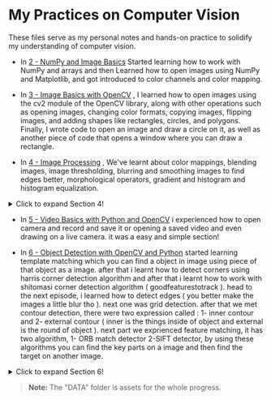 # My Practices on Computer Vision

These files serve as my personal notes and hands-on practice to solidify my understanding of computer vision. 

- In [2 - NumPy and Image Basics](Files/2%20-%20NumPy%20and%20Image%20Basics) Started learning how to work with NumPy and arrays and then Learned how to open images using NumPy and Matplotlib, and got introduced to color channels and color mapping.

- In [3 - Image Basics with OpenCV](Files/3%20-%20Image%20Basics%20with%20OpenCV)  , I learned how to open images using the cv2 module of the OpenCV library, along with other operations such as opening images, changing color formats, copying images, flipping images, and adding shapes like rectangles, circles, and polygons.
Finally, I wrote code to open an image and draw a circle on it, as well as another piece of code that opens a window where you can draw a rectangle.

- In [4 - Image Processing](Files/4%20-%20Image%20Processing) , We've learnt about color mappings, blending images, image thresholding, blurring and smoothing images to find edges better,
morphological operators, gradient and histogram and histogram equalization.
<details>
  <summary>Click to expand Section 4!</summary>
    23- blending and pasting images: 
> cv2.addWeighted : this is used to blend two image on each other (opacity)


25- image thresholding:
> itroduction to: cv2.threshold , first of all you turn image into gray. then you try using threshold to add some effect on image.

> a function to show images in customized size (this will display image a little larger): 
```
def show_pic(img):
    fig = plt.figure(figsize=(15,15))
    ax = fig.add_subplot(111)
    ax.imshow(img,cmap='gray')
```
```
show_pic(img)
```
> cv2.adaptiveThreshold : this will look into neighberhood pixels to make the changes 

26- blurring and smoothing images: it will help to reduce the noise, or help a computer vision application to focus on details. **blurring and moothing** always combined with *edge detection*. edge detection algorithm detects too many edges when a high resolution picture shows up without any blurring.
**gamma correction** : this will help to make the picture brighter or darker.
**kernel based filters** : kernel filters are some matrices and they will apply some mathematic operation to pixels to make the new image. 

27- **blurring**: blurring is used to blur images if they are noisy or reduce the image detail to detect edges better. we use brick image because it is easy to see outline of each brick.

> if you choose a gamma value less than 1, then you make the picture brighter. example : 1/4
```
gamma = 1/4
# to effect the image we use np.power. also power is related to the same power in math.
# it's trying to increase the value of power of pixels by the power, and power comes from gamma variable.
result = np.power(i,gamma) 
display_img(result)
```

> *Blurring* : first we make a kernel. then we apply a 2D filter on it.
```
kernel = np.ones(shape = (5,5),dtype = np.float32)/25
```
```
# -1 means input depth is the same as output depth
dst = cv2.filter2D(img , -1,kernel)
display_img(dst)
```
> *blurring gaussian and median methods*:
```
# guassian
blurred_img = cv2.GaussianBlur(img,(5,5),10)
display_img(blurred_img)
```
```
# median
median = cv2.medianBlur(noise_img,5)
display_img(median)
```
```
# bilateral
blur = cv2.bilateralFilter(img, 9,75,75)
display_img(blur)
```
**there are many ways to make a blur img and things like this, it's guess and check most of the time**

28-  **morphological operators** : this is sets of kernels that can achieve a variety of effects, such as reducing noise. certain operators are very good at reducing black points on a white background ( and vice versa )

*Erode* :
```
this will erode edges.
result = cv2.erode(img,kernel,iterations= 4)
```
*Opening* : 
```
# using opening ( morphological operator ) to get rid of this noise 
opening = cv2.morphologyEx(noise_img,cv2.MORPH_OPEN,kernel)
```
*closing*: 
```
# closing 
closing = cv2.morphologyEx(black_noise_img,cv2.MORPH_CLOSE,kernel)
```
*morphological gradient*:
```
gradient = cv2.morphologyEx(img,cv2.MORPH_GRADIENT,kernel)
```


> *Most used codes around the projects* : 
```
# imports
import cv2 
import numpy as np
import matplotlib.pyplot as plt
```
```
# img loadmentory
 def load_img():
     blank_img = np.zeros((600,600))
     font = cv2.FONT_HERSHEY_SIMPLEX
     cv2.putText(blank_img,text = 'ABCDE' , org = (50,300) , fontFace = font , fontScale = 5 , color = (255,255,255),thickness = 4)
     return blank_img
```
38 : Drawing Shape on live video ( this technique will be used on obj detection ) 
</details>

- In [5 - Video Basics with Python and OpenCV](Files/5%20-%20Video%20Basics%20with%20Python%20and%20OpenCV) i experienced how to open camera and record and save it or opening a saved video and even drawing on a live camera. it was a easy and simple section!

- In [6 - Object Detection with OpenCV and Python](6%20-%20Object%20Detection%20with%20OpenCV%20and%20Python) started learning template matching which you can find a object in image using piece of that object as a image. after that i learnt how to detect corners using harris corner detection algorithm and after that i learnt how to work with shitomasi corner detection algorithm ( goodfeaturestotrack ). head to the next episode, i learned how to detect edges ( you better make the images a little blur tho ). next one was grid detection. after that we met contour detection, there were two expression called : 1- inner contour and 2- external contour ( inner is the things inside of object and external is the round of object ). next part we exprienced feature matching, it has two algorithm, 1- ORB match detector 2-SIFT detector, by using these algorithms you can find the key parts on a image and then find the target on another image.


<details>
  <summary>Click to expand Section 6!</summary>
  42- Template Matching: we find our "x" data using "y" data. we can use these methods: 
  ['cv2.TM_CCOEFF', 'cv2.TM_CCOEFF_NORMED', 'cv2.TM_CCORR','cv2.TM_CCORR_NORMED', 'cv2.TM_SQDIFF', 'cv2.TM_SQDIFF_NORMED']

  43 & 44- Corner detection: we will look at some of the most popular algorithms: 1- harris corner detection 2- shi-tomasi corner detection

  45 - edge detection : in this lecture we learn how to work with canny edge detector which is one of the most popular edge detection algorithms. it developed in 1986 by john canny and it's multi-stage algorithm (A multi-stage algorithm is a method that solves a problem through a sequence of steps or stages, where the solution at one stage depends on the results of the previous stages. It breaks down a complex problem into simpler subproblems, solves them step-by-step, and combines these solutions to get the final answer). *the first step is to apply gaussian filter to smooth image in order to remove noise. in the next step we apply non-maximum suppression to get rid of suprious response to edge detection. then apply double threshold to determine potential edges. then it will finalize the detection of edges by supperssing all the other edges that are weak and not connected to strong edges.**note:** for high resolution images when you only want general edges, it is usually a good idea to apply a custom blur before applying the canny algorithm. also this algorithm requires a user to decide on low and high threshold values.*

  45 - grid detection : this is often used for camera calibration.
  47 - contour detection : contours are a useful tool for shape analysis and object detection and recognition.
  
 
  
</details>


> **Note:** The "DATA" folder is assets for the whole progress.
